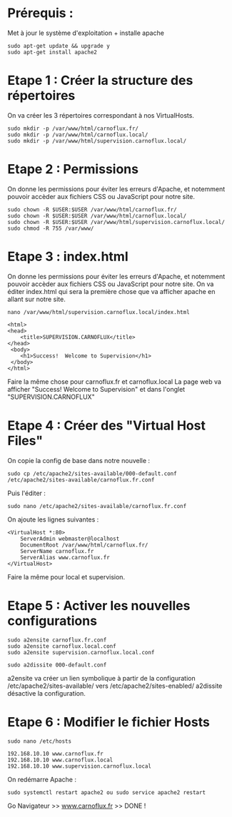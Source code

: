 # Prérequis :
Met à jour le système d'exploitation + installe apache

	sudo apt-get update && upgrade y 
	sudo apt-get install apache2 

# Etape 1 : Créer la structure des répertoires
On va créer les 3 répertoires correspondant à nos VirtualHosts.

	sudo mkdir -p /var/www/html/carnoflux.fr/
	sudo mkdir -p /var/www/html/carnoflux.local/
	sudo mkdir -p /var/www/html/supervision.carnoflux.local/

# Etape 2 : Permissions
On donne les permissions pour éviter les erreurs d'Apache, et notemment pouvoir accèder aux fichiers CSS ou JavaScript pour notre site.

	sudo chown -R $USER:$USER /var/www/html/carnoflux.fr/
	sudo chown -R $USER:$USER /var/www/html/carnoflux.local/
	sudo chown -R $USER:$USER /var/www/html/supervision.carnoflux.local/
	sudo chmod -R 755 /var/www/

# Etape 3 : index.html

On donne les permissions pour éviter les erreurs d'Apache, et notemment pouvoir accèder aux fichiers CSS ou JavaScript pour notre site.
On va éditer index.html qui sera la première chose que va afficher apache en allant sur notre site.

	nano /var/www/html/supervision.carnoflux.local/index.html

	<html>
  	<head>
    	<title>SUPERVISION.CARNOFLUX</title>
  	</head>
 	 <body>
    	<h1>Success!  Welcome to Supervision</h1>
 	 </body>
	</html>

Faire la même chose pour carnoflux.fr et carnoflux.local
La page web va afficher "Success!  Welcome to Supervision" et dans l'onglet "SUPERVISION.CARNOFLUX"

# Etape 4 : Créer des "Virtual Host Files"

On copie la config de base dans notre nouvelle :

	sudo cp /etc/apache2/sites-available/000-default.conf /etc/apache2/sites-available/carnoflux.fr.conf

Puis l'éditer :

	sudo nano /etc/apache2/sites-available/carnoflux.fr.conf

On ajoute les lignes suivantes :

	<VirtualHost *:80>
    	ServerAdmin webmaster@localhost
    	DocumentRoot /var/www/html/carnoflux.fr/
		ServerName carnoflux.fr
		ServerAlias www.carnoflux.fr
	</VirtualHost>

Faire la même pour local et supervision.

# Etape 5 : Activer les nouvelles configurations

	sudo a2ensite carnoflux.fr.conf
	sudo a2ensite carnoflux.local.conf
	sudo a2ensite supervision.carnoflux.local.conf

	sudo a2dissite 000-default.conf 

a2ensite va créer un lien symbolique à partir de la configuration /etc/apache2/sites-available/ vers /etc/apache2/sites-enabled/
a2dissite désactive la configuration.

# Etape 6 : Modifier le fichier Hosts

	sudo nano /etc/hosts

	192.168.10.10 www.carnoflux.fr
	192.168.10.10 www.carnoflux.local
	192.168.10.10 www.supervision.carnoflux.local


On redémarre Apache :

	sudo systemctl restart apache2 ou sudo service apache2 restart

Go Navigateur >> www.carnoflux.fr >> DONE !
